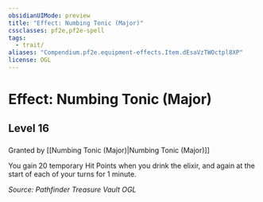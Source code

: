 ```yaml
---
obsidianUIMode: preview
title: "Effect: Numbing Tonic (Major)"
cssclasses: pf2e,pf2e-spell
tags:
  - trait/
aliases: "Compendium.pf2e.equipment-effects.Item.dEsaVzTWOctpl8XP"
license: OGL
---
```

# Effect: Numbing Tonic (Major)
## Level 16
### 






Granted by [[Numbing Tonic (Major)|Numbing Tonic (Major)]]

You gain 20 temporary Hit Points when you drink the elixir, and again at the start of each of your turns for 1 minute.

*Source: Pathfinder Treasure Vault*
*OGL*